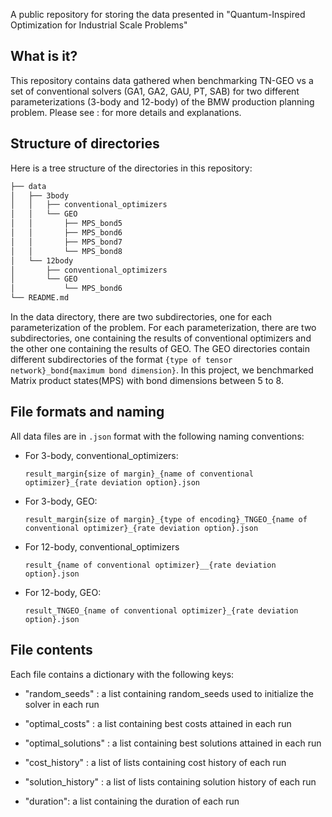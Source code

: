 A public repository for storing the data presented in "Quantum-Inspired Optimization for Industrial Scale Problems"

## What is it?

This repository contains data gathered when benchmarking TN-GEO vs a set of conventional solvers (GA1, GA2, GAU, PT, SAB) for two different parameterizations (3-body and 12-body) of the BMW production planning problem. Please see : <url> for more details and explanations.

## Structure of directories

Here is a tree structure of the directories in this repository:
``` bash
├── data
│   ├── 3body
│   │   ├── conventional_optimizers
│   │   └── GEO
│   │       ├── MPS_bond5
│   │       ├── MPS_bond6
│   │       ├── MPS_bond7
│   │       └── MPS_bond8
│   └── 12body
│       ├── conventional_optimizers
│       └── GEO
│           └── MPS_bond6
└── README.md
```
In the data directory, there are two subdirectories, one for each parameterization of the problem. For each parameterization, there are two subdirectories, one containing the results of conventional optimizers and the other one containing the results of GEO. The GEO directories contain different subdirectories of the format `{type of tensor network}_bond{maximum bond dimension}`. In this project, we benchmarked Matrix product states(MPS) with bond dimensions between 5 to 8.

## File formats and naming

All data files are in `.json` format with the following naming conventions:

- For 3-body, conventional_optimizers: 
    
    `result_margin{size of margin}_{name of conventional optimizer}_{rate deviation option}.json`

- For 3-body, GEO: 
    
    `result_margin{size of margin}_{type of encoding}_TNGEO_{name of conventional optimizer}_{rate deviation option}.json`

- For 12-body, conventional_optimizers
    
    `result_{name of conventional optimizer}__{rate deviation option}.json`

- For 12-body, GEO:
    
    `result_TNGEO_{name of conventional optimizer}_{rate deviation option}.json`

## File contents

Each file contains a dictionary with the following keys:

- "random_seeds" : a list containing random_seeds used to initialize the solver in each run

- "optimal_costs" : a list containing best costs attained in each run

- "optimal_solutions" : a list containing best solutions attained in each run

- "cost_history" : a list of lists containing cost history of each run

- "solution_history" : a list of lists containing solution history of each run

- "duration": a list containing the duration of each run


